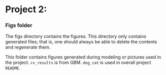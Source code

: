 # Project 2: 
### Figs folder

The figs directory contains the figures. This directory only contains generated files; that is, one should always be able to delete the contents and regenerate them.

This folder contains figures generated during modeling or pictures used in the project. `cv_results` is from GBM. `dog_cat` is used in overall project `README`.
